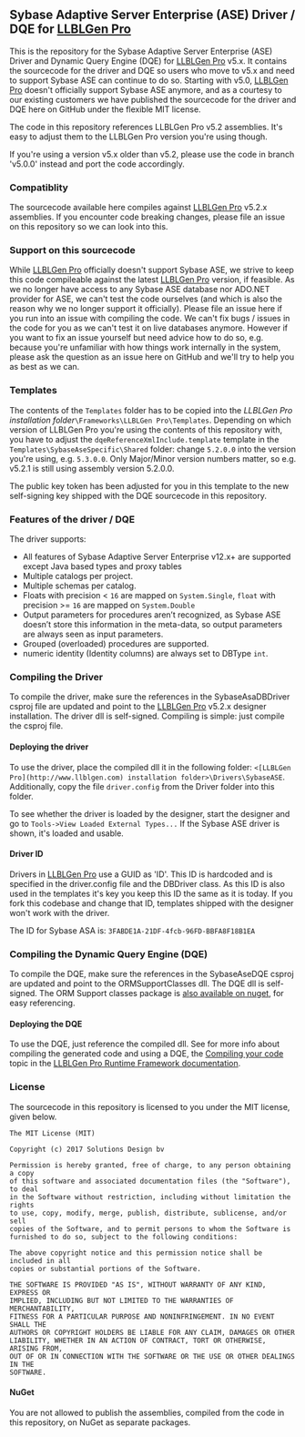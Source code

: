 ## Sybase Adaptive Server Enterprise (ASE) Driver / DQE for [LLBLGen Pro](http://www.llblgen.com)

This is the repository for the Sybase Adaptive Server Enterprise (ASE) Driver and Dynamic Query Engine (DQE) for [LLBLGen Pro](http://www.llblgen.com) v5.x. It contains the sourcecode for the driver and DQE so users who move to v5.x and need to support Sybase ASE can continue to do so. Starting with v5.0, [LLBLGen Pro](http://www.llblgen.com) doesn't officially support Sybase ASE anymore, and as a courtesy to our existing customers we have published the sourcecode for the driver and DQE here on GitHub under the flexible MIT license.

The code in this repository references LLBLGen Pro v5.2 assemblies. It's easy to adjust them to the LLBLGen Pro version you're using though. 

If you're using a version v5.x older than v5.2, please use the code in branch 'v5.0.0' instead and port the code accordingly.

### Compatiblity
The sourcecode available here compiles against [LLBLGen Pro](http://www.llblgen.com) v5.2.x assemblies. If you encounter code breaking changes, please file an issue on this repository so we can look into this. 

### Support on this sourcecode
While [LLBLGen Pro](http://www.llblgen.com) officially doesn't support Sybase ASE, we strive to keep this code compileable against the latest [LLBLGen Pro](http://www.llblgen.com) version, if feasible. As we no longer have access to any Sybase ASE database nor ADO.NET provider for ASE, we can't test the code ourselves (and which is also the reason why we no longer support it officially). Please file an issue here if you run into an issue with compiling the code. We can't fix bugs / issues in the code for you as we can't test it on live databases anymore. However if you want to fix an issue yourself but need advice how to do so, e.g. because you're unfamiliar with how things work internally in the system, please ask the question as an issue here on GitHub and we'll try to help you as best as we can. 

### Templates
The contents of the `Templates` folder has to be copied into the *LLBLGen Pro installation folder*`\Frameworks\LLBLGen Pro\Templates`. Depending on which version of LLBLGen Pro you're using the contents of this repository with, you have to adjust the `dqeReferenceXmlInclude.template` template in the `Templates\SybaseAseSpecific\Shared` folder: change `5.2.0.0` into the version you're using, e.g. `5.3.0.0`. Only Major/Minor version numbers matter, so e.g. v5.2.1 is still using assembly version 5.2.0.0. 

The public key token has been adjusted for you in this template to the new self-signing key shipped with the DQE sourcecode in this repository.

### Features of the driver / DQE

The driver supports: 

-   All features of Sybase Adaptive Server Enterprise v12.x+ are
    supported except Java based types and proxy tables
-   Multiple catalogs per project.
-   Multiple schemas per catalog.
-   Floats with precision &lt; `16` are mapped on `System.Single`, `float`
    with precision &gt;= `16` are mapped on `System.Double`
-   Output parameters for procedures aren’t recognized, as Sybase ASE
    doesn’t store this information in the meta-data, so output
    parameters are always seen as input parameters.
-   Grouped (overloaded) procedures are supported.
-   numeric identity (Identity columns) are always set to DBType `int`.

### Compiling the Driver
To compile the driver, make sure the references in the SybaseAsaDBDriver csproj file are updated and point to the [LLBLGen Pro](http://www.llblgen.com) v5.2.x designer installation. The driver dll is self-signed. Compiling is simple: just compile the csproj file. 

#### Deploying the driver
To use the driver, place the compiled dll it in the following folder: `<[LLBLGen Pro](http://www.llblgen.com) installation folder>\Drivers\SybaseASE`. 
Additionally, copy the file `driver.config` from the Driver folder into this folder. 

To see whether the driver is loaded by the designer, start the designer and go to `Tools->View Loaded External Types...` If the Sybase ASE driver is shown, it's loaded and usable. 

#### Driver ID
Drivers in [LLBLGen Pro](http://www.llblgen.com) use a GUID as 'ID'. This ID is hardcoded and is specified in the driver.config file and the DBDriver class. As this ID is also used in the templates
it's key you keep this ID the same as it is today. If you fork this codebase and change that ID, templates shipped with the designer won't work with the driver. 

The ID for Sybase ASA is: `3FABDE1A-21DF-4fcb-96FD-BBFA8F18B1EA`

### Compiling the Dynamic Query Engine (DQE)
To compile the DQE, make sure the references in the SybaseAseDQE csproj are updated and point to the ORMSupportClasses dll. The DQE dll is self-signed. The ORM Support classes package is [also available on nuget](https://www.nuget.org/packages/SD.LLBLGen.Pro.ORMSupportClasses/), for easy referencing.

#### Deploying the DQE
To use the DQE, just reference the compiled dll. See for more info about compiling the generated code and using a DQE, the [Compiling your code](http://www.llblgen.com/documentation/5.0/LLBLGen%20Pro%20RTF/Using%20the%20generated%20code/gencode_compiling.htm) topic in the 
[LLBLGen Pro Runtime Framework documentation](http://www.llblgen.com/documentation/5.0/LLBLGen%20Pro%20RTF/index.htm). 

### License
The sourcecode in this repository is licensed to you under the MIT license, given below.

```
The MIT License (MIT)

Copyright (c) 2017 Solutions Design bv

Permission is hereby granted, free of charge, to any person obtaining a copy
of this software and associated documentation files (the "Software"), to deal
in the Software without restriction, including without limitation the rights
to use, copy, modify, merge, publish, distribute, sublicense, and/or sell
copies of the Software, and to permit persons to whom the Software is
furnished to do so, subject to the following conditions:

The above copyright notice and this permission notice shall be included in all
copies or substantial portions of the Software.

THE SOFTWARE IS PROVIDED "AS IS", WITHOUT WARRANTY OF ANY KIND, EXPRESS OR
IMPLIED, INCLUDING BUT NOT LIMITED TO THE WARRANTIES OF MERCHANTABILITY,
FITNESS FOR A PARTICULAR PURPOSE AND NONINFRINGEMENT. IN NO EVENT SHALL THE
AUTHORS OR COPYRIGHT HOLDERS BE LIABLE FOR ANY CLAIM, DAMAGES OR OTHER
LIABILITY, WHETHER IN AN ACTION OF CONTRACT, TORT OR OTHERWISE, ARISING FROM,
OUT OF OR IN CONNECTION WITH THE SOFTWARE OR THE USE OR OTHER DEALINGS IN THE
SOFTWARE.
```

#### NuGet
You are not allowed to publish the assemblies, compiled from the code in this repository, on NuGet as separate packages. 
